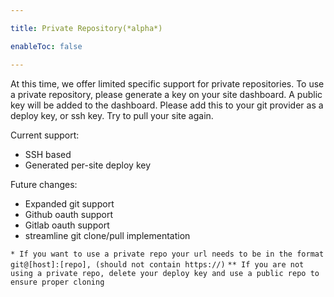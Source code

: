 ```yaml
---

title: Private Repository(*alpha*)

enableToc: false

---
```

At this time, we offer limited specific support for private repositories. To use a private repository, please generate a key on your site dashboard. A public key will be added to the dashboard. Please add this to your git provider as a deploy key, or ssh key. Try to pull your site again.

Current support:
- SSH based
- Generated per-site deploy key

Future changes:
- Expanded git support
- Github oauth support
- Gitlab oauth support
- streamline git clone/pull implementation

`* If you want to use a private repo your url needs to be in the format git@[host]:[repo], (should not contain https://)`
`** If you are not using a private repo, delete your deploy key and use a public repo to ensure proper cloning`